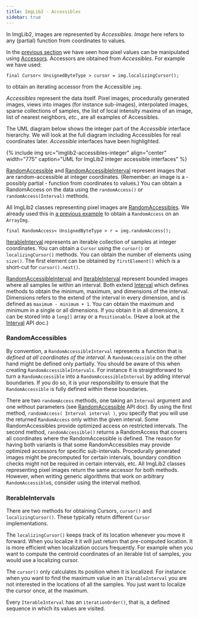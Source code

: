 ```yaml
---
title: ImgLib2 - Accessibles
sidebar: true
---
```



 In ImgLib2, images are represented by *Accessibles*. *Image* here refers to any (partial) function from coordinates to values.

In the [ previous section](accessors) we have seen how pixel values can be manipulated using [ Accessors](accessors). Accessors are obtained from *Accessibles*. For example we have used:
```
final Cursor< UnsignedByteType > cursor = img.localizingCursor();
```
to obtain an iterating accessor from the Accessible `img`.

*Accessibles* represent the data itself. Pixel images, procedurally generated images, views into images (for instance sub-images), interpolated images, sparse collections of samples, the list of local intensity maxima of an image, list of nearest neighbors, *etc.*, are all examples of Accessibles.

The UML diagram below shows the integer part of the *Accessible* interface hierarchy. We will look at the full diagram including Accessibles for real coordinates later. *Accessible* interfaces have been highlighted.

{% include img src="imglib2-accessibles-integer" align="center" width="775" caption="UML for ImgLib2 integer accessible interfaces" %}

[RandomAccessible](http://javadoc.scijava.org/ImgLib2/net/imglib2/RandomAccessible.html) and [RandomAccessibleInterval](http://javadoc.scijava.org/ImgLib2/net/imglib2/RandomAccessibleInterval.html) represent images that are random-accessible at integer coordinates. (Remember: an image is a - possibly partial - function from coordinates to values.) You can obtain a RandomAccess on the data using the `randomAccess()` or `randomAccess(Interval)` methods.

All ImgLib2 classes representing pixel images are [RandomAccessibles](http://javadoc.scijava.org/ImgLib2/net/imglib2/RandomAccessible.html). We already used this in [ a previous example](accessors#randomaccess) to obtain a `RandomAccess` on an `ArrayImg`.
```
final RandomAccess< UnsignedByteType > r = img.randomAccess();
```
[IterableInterval](http://javadoc.scijava.org/ImgLib2/net/imglib2/IterableInterval.html) represents an iterable collection of samples at integer coordinates. You can obtain a `Cursor` using the `cursor()` or `localizingCursor()` methods. You can obtain the number of elements using `size()`. The first element can be obtained by `firstElement()` which is a short-cut for `cursor().next()`.

[RandomAccessibleInterval](http://javadoc.scijava.org/ImgLib2/net/imglib2/RandomAccessibleInterval.html) and [IterableInterval](http://javadoc.scijava.org/ImgLib2/net/imglib2/IterableInterval.html) represent bounded images where all samples lie within an interval. Both extend [Interval](http://javadoc.scijava.org/ImgLib2/net/imglib2/Interval.html) which defines methods to obtain the minimum, maximum, and dimensions of the interval. Dimensions refers to the extend of the interval in every dimension, and is defined as `maximum - minimum + 1`. You can obtain the maximum and minimum in a single or all dimensions. If you obtain it in all dimensions, it can be stored into a `long[]` array or a `Positionable`. (Have a look at the [Interval](http://javadoc.scijava.org/ImgLib2/net/imglib2/Interval.html) API doc.)

### RandomAccessibles

By convention, a `RandomAccessibleInterval` represents a function that is *defined at all coordinates of the interval*. A `RandomAccessible` on the other hand might be defined only partially. You should be aware of this when creating `RandomAccessibleIntervals`. For instance it is straightforward to turn a `RandomAccessible` into a `RandomAccessibleInterval` by adding interval boundaries. If you do so, it is your responsibility to ensure that the `RandomAccessible` is fully defined within these boundaries.

There are two `randomAccess` methods, one taking an `Interval` argument and one without parameters (see [RandomAccessible](http://javadoc.scijava.org/ImgLib2/net/imglib2/RandomAccessible.html) API doc). By using the first method, `randomAccess( Interval interval )`, you specify that you will use the returned `RandomAccess` only within the given interval. Some RandomAccessibles provide optimized access on restricted intervals. The second method, `randomAccessible()` returns a RandomAccess that covers all coordinates where the RandomAccessible is defined. The reason for having both variants is that some RandomAccessibles may provide optimized accessors for specific sub-intervals. Procedurally generated images might be precomputed for certain intervals, boundary condition checks might not be required in certain intervals, etc. All ImgLib2 classes representing pixel images return the same accessor for both methods. However, when writing generic algorithms that work on arbitrary `RandomAccessible`s, consider using the interval method.

### IterableIntervals

There are two methods for obtaining Cursors, `cursor()` and `localizingCursor()`. These typically return different `Cursor` implementations.

The `localizingCursor()` keeps track of its location whenever you move it forward. When you localize it it will just return that pre-computed location. It is more efficient when localization occurs frequently. For example when you want to compute the centroid coordinates of an iterable list of samples, you would use a localizing cursor.

The `cursor()` only calculates its position when it is localized. For instance when you want to find the maximum value in an `IterableInterval` you are not interested in the locations of all the samples. You just want to localize the cursor once, at the maximum.

Every `IterableInterval` has an `iterationOrder()`, that is, a defined sequence in which its values are visited.
